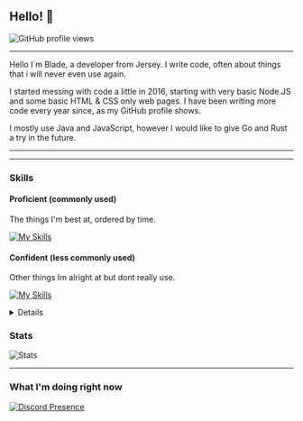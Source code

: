 ## Hello! 👋

![GitHub profile views](https://komarev.com/ghpvc/?username=HydroYT&color=009999&style=for-the-badge) <!-- *(since 20th October 2020)* -->

<hr>

Hello I`m Blade, a developer from Jersey. I write code, often about things that i will never even use again.

I started messing with code a little in 2016, starting with very basic Node.JS and some basic HTML & CSS only web pages. I have been writing more code every year since, as my GitHub profile shows.

I mostly use Java and JavaScript, however I would like to give Go and Rust a try in the future.

<hr>
<hr>


### Skills

#### Proficient (commonly used)

The things I'm best at, ordered by time.

[![My Skills](https://skillicons.dev/icons?i=linux,html,css,js,github,md,nodejs,discord,bots,cloudflare,git,nginx,vscode,mysql,netlify,java,apple,bash,discord,bots,discordjs,docker,gmail,gradle,grafana,idea,instagram,jenkins,md,mysql,npm,prisma,twitter,ubuntu,vscode,windows)](https://skillicons.dev)

#### Confident (less commonly used)

Other things Im alright at but dont really use.

[![My Skills](https://skillicons.dev/icons?i=androidstudio,prometheus,heroku,regex,maven,mongodb,kotlin,react)](https://skillicons.dev)


<details>
  Things I have tried but don't use frequently
  
  [![My Skills](https://skillicons.dev/icons?i=ae,angular,arch,atom,au,aws,azure,babel,blender,bootstrap,c,cs,cpp,clion,cmake,electron,dotnet,firebase,figma,go,ai,kali,neovim,pycharm,py,redhat)](https://skillicons.dev)

</details>



### Stats


  
  ![Stats](https://github-readme-stats.vercel.app/api?username=bladejsy&show_icons=true&hide_title=true&bg_color=30,41E296,00C4EE&title_color=fff&text_color=fff)






<hr>

### What I'm doing right now

[![Discord Presence](https://lanyard-profile-readme.vercel.app/api/896130911563833425)](https://discord.com/users/896130911563833425)
